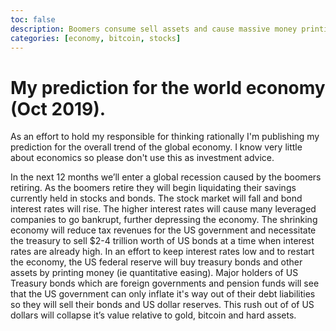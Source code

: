```yaml
---
toc: false
description: Boomers consume sell assets and cause massive money printing.
categories: [economy, bitcoin, stocks]
---
```

# My prediction for the world economy (Oct 2019). 

As an effort to hold my responsible for thinking rationally I'm publishing my prediction for the overall trend 
of the global economy. I know very little about economics so please don't use this as investment advice.

In the next 12 months we’ll enter a global recession caused by the boomers retiring. As the boomers retire they will begin liquidating their savings currently held in stocks and bonds. The stock market will fall and bond interest rates will rise. The higher interest rates will cause many leveraged companies to go bankrupt, further depressing the economy. The shrinking economy will reduce tax revenues for the US government and necessitate the treasury to sell $2-4 trillion worth of US bonds at a time when interest rates are already high. In an effort to keep interest rates low and to restart the economy, the US federal reserve will buy treasury bonds and other assets by printing money (ie quantitative easing). Major holders of US Treasury bonds which are foreign governments and pension funds will see that the US government can only inflate it's way out of their debt liabilities so they will sell their bonds and US dollar reserves. This rush out of of US dollars will collapse it’s value relative to gold, bitcoin and hard assets.